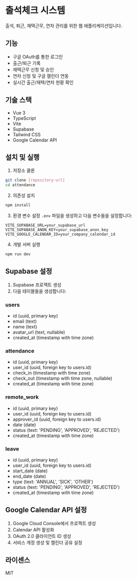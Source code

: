 # 출석체크 시스템

출석, 퇴근, 재택근무, 연차 관리를 위한 웹 애플리케이션입니다.

## 기능

- 구글 OAuth를 통한 로그인
- 출근/퇴근 기록
- 재택근무 신청 및 승인
- 연차 신청 및 구글 캘린더 연동
- 실시간 출근/재택/연차 현황 확인

## 기술 스택

- Vue 3
- TypeScript
- Vite
- Supabase
- Tailwind CSS
- Google Calendar API

## 설치 및 실행

1. 저장소 클론
```bash
git clone [repository-url]
cd attendance
```

2. 의존성 설치
```bash
npm install
```

3. 환경 변수 설정
`.env` 파일을 생성하고 다음 변수들을 설정합니다:
```
VITE_SUPABASE_URL=your_supabase_url
VITE_SUPABASE_ANON_KEY=your_supabase_anon_key
VITE_GOOGLE_CALENDAR_ID=your_company_calendar_id
```

4. 개발 서버 실행
```bash
npm run dev
```

## Supabase 설정

1. Supabase 프로젝트 생성
2. 다음 테이블들을 생성합니다:

### users
- id (uuid, primary key)
- email (text)
- name (text)
- avatar_url (text, nullable)
- created_at (timestamp with time zone)

### attendance
- id (uuid, primary key)
- user_id (uuid, foreign key to users.id)
- check_in (timestamp with time zone)
- check_out (timestamp with time zone, nullable)
- created_at (timestamp with time zone)

### remote_work
- id (uuid, primary key)
- user_id (uuid, foreign key to users.id)
- approver_id (uuid, foreign key to users.id)
- date (date)
- status (text: 'PENDING', 'APPROVED', 'REJECTED')
- created_at (timestamp with time zone)

### leave
- id (uuid, primary key)
- user_id (uuid, foreign key to users.id)
- start_date (date)
- end_date (date)
- type (text: 'ANNUAL', 'SICK', 'OTHER')
- status (text: 'PENDING', 'APPROVED', 'REJECTED')
- created_at (timestamp with time zone)

## Google Calendar API 설정

1. Google Cloud Console에서 프로젝트 생성
2. Calendar API 활성화
3. OAuth 2.0 클라이언트 ID 생성
4. 서비스 계정 생성 및 캘린더 공유 설정

## 라이센스

MIT
